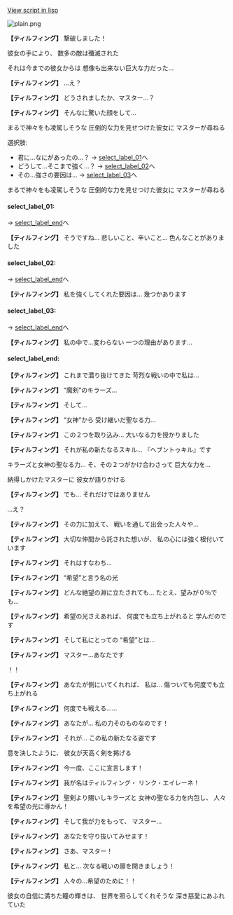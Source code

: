 [View script in lisp](../scripts/10141501.txt)

![plain.png](../images/backgrounds/plain.png)

**【ティルフィング】**
撃破しました！

彼女の手により、
数多の敵は殲滅された

それは今までの彼女からは
想像も出来ない巨大な力だった…

**【ティルフィング】**
…え？

**【ティルフィング】**
どうされましたか、マスター…？

**【ティルフィング】**
そんなに驚いた顔をして…

まるで神々をも凌駕しそうな
圧倒的な力を見せつけた彼女に
マスターが尋ねる

選択肢:
- 君に…なにがあったの…？ → [select_label_01](#select_label_01)へ
- どうして…そこまで強く…？ → [select_label_02](#select_label_02)へ
- その…強さの要因は… → [select_label_03](#select_label_03)へ

まるで神々をも凌駕しそうな
圧倒的な力を見せつけた彼女に
マスターが尋ねる

#### select_label_01:
 → [select_label_end](#select_label_end)へ

**【ティルフィング】**
そうですね…
悲しいこと、辛いこと…
色んなことがありました

#### select_label_02:
 → [select_label_end](#select_label_end)へ

**【ティルフィング】**
私を強くしてくれた要因は…
幾つかあります

#### select_label_03:
 → [select_label_end](#select_label_end)へ

**【ティルフィング】**
私の中で…変わらない
一つの理由があります…

#### select_label_end:

**【ティルフィング】**
これまで潜り抜けてきた
苛烈な戦いの中で私は…

**【ティルフィング】**
“魔剣”のキラーズ…

**【ティルフィング】**
そして…

**【ティルフィング】**
“女神”から
受け継いだ聖なる力…

**【ティルフィング】**
この２つを取り込み…
大いなる力を授かりました

**【ティルフィング】**
それが私の新たなるスキル…
『ヘブントゥキル』です

キラーズと女神の聖なる力…
そ、その２つがかけ合わさって
巨大な力を…

納得しかけたマスターに
彼女が語りかける

**【ティルフィング】**
でも…
それだけではありません

…え？

**【ティルフィング】**
その力に加えて、
戦いを通して出会った人々や…

**【ティルフィング】**
大切な仲間から託された想いが、
私の心には強く根付いています

**【ティルフィング】**
それはすなわち…

**【ティルフィング】**
“希望”と言う名の光

**【ティルフィング】**
どんな絶望の淵に立たされても…
たとえ、望みが０％でも…

**【ティルフィング】**
希望の光さえあれば、
何度でも立ち上がれると
学んだのです

**【ティルフィング】**
そして私にとっての
“希望”とは…

**【ティルフィング】**
マスター…あなたです

！！

**【ティルフィング】**
あなたが側にいてくれれば、
私は…
傷ついても何度でも立ち上がれる

**【ティルフィング】**
何度でも戦える……

**【ティルフィング】**
あなたが…
私の力そのものなのです！

**【ティルフィング】**
それが…
この私の新たなる姿です

意を決したように、
彼女が天高く剣を掲げる

**【ティルフィング】**
今一度、ここに宣言します！

**【ティルフィング】**
我が名はティルフィング・
リンク・エイレーネ！

**【ティルフィング】**
聖剣より賜いしキラーズと
女神の聖なる力を内包し、
人々を希望の光に導かん！

**【ティルフィング】**
そして我が力をもって、
マスター…

**【ティルフィング】**
あなたを守り抜いてみせます！

**【ティルフィング】**
さあ、マスター！

**【ティルフィング】**
私と…
次なる戦いの扉を開きましょう！

**【ティルフィング】**
人々の…希望のために！！

彼女の自信に満ちた瞳の輝きは、
世界を照らしてくれそうな
深き慈愛にあふれていた
